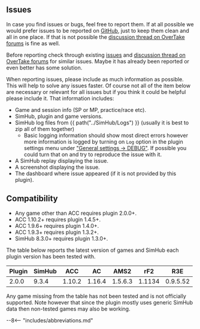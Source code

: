 ## Issues

In case you find issues or bugs, feel free to report them. 
If at all possible we would prefer issues to be reported on [GitHub], just to keep them clean and all in one place. 
If that is not possible the [discussion thread on OverTake forums] is fine as well.

Before reporting check through existing [issues] and [discussion thread on OverTake forums] for similar issues.
Maybe it has already been reported or even better has some solution.

When reporting issues, please include as much information as possible. 
This will help to solve any issues faster. 
Of course not all of the item below are necessary or relevant for all issues but if you think it could be helpful please include it.
That information includes:

* Game and session info (SP or MP, practice/race etc).
* SimHub, plugin and game versions.
* SimHub log files from {{ path("../SimHub/Logs") }} (usually it is best to zip all of them together)
    * Basic logging information should show most direct errors 
      however more information is logged by turning on `Log` option in the plugin settings menu under ["General settings -> DEBUG"](../user_guide/config.md#debug). 
      If possible you could turn that on and try to reproduce the issue with it.
* A SimHub replay displaying the issue.
* A screenshot displaying the issue.
* The dashboard where issue appeared (if it is not provided by this plugin).

## Compatibility

* Any game other than ACC requires plugin 2.0.0+. 
* ACC 1.10.2+ requires plugin 1.4.5+. 
* ACC 1.9.6+ requires plugin 1.4.0+.
* ACC 1.9.3+ requires plugin 1.3.2+.
* SimHub 8.3.0+ requires plugin 1.3.0+.

The table below reports the latest version of games and SimHub each plugin version has been tested with.

| Plugin | SimHub | ACC    | AC     | AMS2    | rF2    | R3E      |
| ------ | ------ | ------ | ------ | ------- | ------ | -------- |
| 2.0.0  | 9.3.4  | 1.10.2 | 1.16.4 | 1.5.6.3 | 1.1134 | 0.9.5.52 |

Any game missing from the table has not been tested and is not officially supported.
Note however that since the plugin mostly uses generic SimHub data then non-tested games may also be working.


[GitHub]: https://github.com/kaiusl/KLPlugins.DynLeaderboards/issues
[issues]: https://github.com/kaiusl/KLPlugins.DynLeaderboards/issues
[discussion thread on OverTake forums]: https://www.overtake.gg/threads/acc-simhub-dynamic-leaderboards-plugin.229921/

--8<-- "includes/abbreviations.md"